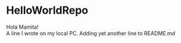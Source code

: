 # HelloWorldRepo
Hola Mamita!  
A line I wrote on my local PC.
Adding yet another line to README.md
